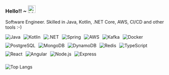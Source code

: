 ### Hello!! ~ <img src="https://user-images.githubusercontent.com/1303154/88677602-1635ba80-d120-11ea-84d8-d263ba5fc3c0.gif" width="24px" alt="hi">


Software Engineer. Skilled in Java, Kotlin, .NET Core, AWS, CI/CD and other tools :-)
 
<div style="display: flex; flex-wrap: wrap;">
  <img src="https://img.shields.io/badge/Java-ED8B00?style=flat&logo=openjdk&logoColor=white" alt="Java" style="margin-right: 10px; margin-bottom: 10px;">
  <img src="https://img.shields.io/badge/Kotlin-0095D5?style=flat&logo=kotlin&logoColor=white" alt="Kotlin" style="margin-right: 10px; margin-bottom: 10px;">
  <img src="https://img.shields.io/badge/.NET-512BD4?style=flat&logo=.net&logoColor=white" alt=".NET" style="margin-right: 10px; margin-bottom: 10px;">
  <img src="https://img.shields.io/badge/Spring-6DB33F?style=flat&logo=spring&logoColor=white" alt="Spring" style="margin-right: 10px; margin-bottom: 10px;">
  <img src="https://img.shields.io/badge/AWS-232F3E?style=flat&logo=amazon-aws&logoColor=white" alt="AWS" style="margin-right: 10px; margin-bottom: 10px;">
  <img src="https://img.shields.io/badge/Kafka-231F20?style=flat&logo=apache-kafka&logoColor=white" alt="Kafka" style="margin-right: 10px; margin-bottom: 10px;">
  <img src="https://img.shields.io/badge/Docker-2496ED?style=flat&logo=docker&logoColor=white" alt="Docker" style="margin-right: 10px; margin-bottom: 10px;">
  <img src="https://img.shields.io/badge/PostgreSQL-316192?style=flat&logo=postgresql&logoColor=white" alt="PostgreSQL" style="margin-right: 10px; margin-bottom: 10px;">
  <img src="https://img.shields.io/badge/MongoDB-4EA94B?style=flat&logo=mongodb&logoColor=white" alt="MongoDB" style="margin-right: 10px; margin-bottom: 10px;">
  <img src="https://img.shields.io/badge/DynamoDB-4053D6?style=flat&logo=amazon-dynamodb&logoColor=white" alt="DynamoDB" style="margin-right: 10px; margin-bottom: 10px;">
  <img src="https://img.shields.io/badge/Redis-DC382D?style=flat&logo=redis&logoColor=white" alt="Redis" style="margin-right: 10px; margin-bottom: 10px;">
  <img src="https://img.shields.io/badge/TypeScript-3178C6?style=flat&logo=typescript&logoColor=white" alt="TypeScript" style="margin-right: 10px; margin-bottom: 10px;">
  <img src="https://img.shields.io/badge/React-61DAFB?style=flat&logo=react&logoColor=black" alt="React" style="margin-right: 10px; margin-bottom: 10px;">
  <img src="https://img.shields.io/badge/Angular-DD0031?style=flat&logo=angular&logoColor=white" alt="Angular" style="margin-right: 10px; margin-bottom: 10px;">
  <img src="https://img.shields.io/badge/Node.js-339933?style=flat&logo=nodedotjs&logoColor=white" alt="Node.js" style="margin-right: 10px; margin-bottom: 10px;">
  <img src="https://img.shields.io/badge/Express-000000?style=flat&logo=express&logoColor=white" alt="Express" style="margin-right: 10px; margin-bottom: 10px;">
</div>


   




![Top Langs](https://github-readme-stats.vercel.app/api/top-langs/?username=pedronvasconcelos&layout=compact&hide=css,hxxtml)


 


